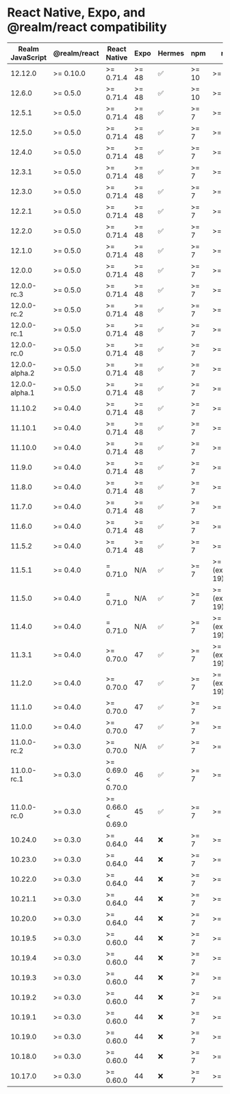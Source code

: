 # React Native, Expo, and @realm/react compatibility

| Realm JavaScript    | @realm/react      | React Native       | Expo     | Hermes | npm    | node   |
|---------------------|-------------------|--------------------|----------|--------|--------|--------|
| 12.12.0             | >= 0.10.0         | >= 0.71.4          | >= 48    | ✅     | >= 10  | >= 20  |
| 12.6.0              | >= 0.5.0          | >= 0.71.4          | >= 48    | ✅     | >= 10  | >= 20  |
| 12.5.1              | >= 0.5.0          | >= 0.71.4          | >= 48    | ✅     | >= 7   | >= 13  |
| 12.5.0              | >= 0.5.0          | >= 0.71.4          | >= 48    | ✅     | >= 7   | >= 13  |
| 12.4.0              | >= 0.5.0          | >= 0.71.4          | >= 48    | ✅     | >= 7   | >= 13  |
| 12.3.1              | >= 0.5.0          | >= 0.71.4          | >= 48    | ✅     | >= 7   | >= 13  |
| 12.3.0              | >= 0.5.0          | >= 0.71.4          | >= 48    | ✅     | >= 7   | >= 13  |
| 12.2.1              | >= 0.5.0          | >= 0.71.4          | >= 48    | ✅     | >= 7   | >= 13  |
| 12.2.0              | >= 0.5.0          | >= 0.71.4          | >= 48    | ✅     | >= 7   | >= 13  |
| 12.1.0              | >= 0.5.0          | >= 0.71.4          | >= 48    | ✅     | >= 7   | >= 13  |
| 12.0.0              | >= 0.5.0          | >= 0.71.4          | >= 48    | ✅     | >= 7   | >= 13  |
| 12.0.0-rc.3         | >= 0.5.0          | >= 0.71.4          | >= 48    | ✅     | >= 7   | >= 13  |
| 12.0.0-rc.2         | >= 0.5.0          | >= 0.71.4          | >= 48    | ✅     | >= 7   | >= 13  |
| 12.0.0-rc.1         | >= 0.5.0          | >= 0.71.4          | >= 48    | ✅     | >= 7   | >= 13  |
| 12.0.0-rc.0         | >= 0.5.0          | >= 0.71.4          | >= 48    | ✅     | >= 7   | >= 13  |
| 12.0.0-alpha.2      | >= 0.5.0          | >= 0.71.4          | >= 48    | ✅     | >= 7   | >= 13  |
| 12.0.0-alpha.1      | >= 0.5.0          | >= 0.71.4          | >= 48    | ✅     | >= 7   | >= 13  |
| 11.10.2             | >= 0.4.0          | >= 0.71.4          | >= 48    | ✅     | >= 7   | >= 13  |
| 11.10.1             | >= 0.4.0          | >= 0.71.4          | >= 48    | ✅     | >= 7   | >= 13  |
| 11.10.0             | >= 0.4.0          | >= 0.71.4          | >= 48    | ✅     | >= 7   | >= 13  |
| 11.9.0              | >= 0.4.0          | >= 0.71.4          | >= 48    | ✅     | >= 7   | >= 13  |
| 11.8.0              | >= 0.4.0          | >= 0.71.4          | >= 48    | ✅     | >= 7   | >= 13  |
| 11.7.0              | >= 0.4.0          | >= 0.71.4          | >= 48    | ✅     | >= 7   | >= 13  |
| 11.6.0              | >= 0.4.0          | >= 0.71.4          | >= 48    | ✅     | >= 7   | >= 13  |
| 11.5.2              | >= 0.4.0          | >= 0.71.4          | >= 48    | ✅     | >= 7   | >= 13  |
| 11.5.1              | >= 0.4.0          | = 0.71.0           | N/A      | ✅     | >= 7   | >= 13 (excluding 19) |
| 11.5.0              | >= 0.4.0          | = 0.71.0           | N/A      | ✅     | >= 7   | >= 13 (excluding 19) |
| 11.4.0              | >= 0.4.0          | = 0.71.0           | N/A      | ✅     | >= 7   | >= 13 (excluding 19) |
| 11.3.1              | >= 0.4.0          | >= 0.70.0          | 47       | ✅     | >= 7   | >= 13 (excluding 19) |
| 11.2.0              | >= 0.4.0          | >= 0.70.0          | 47       | ✅     | >= 7   | >= 13 (excluding 19) |
| 11.1.0              | >= 0.4.0          | >= 0.70.0          | 47       | ✅     | >= 7   | >= 13  |
| 11.0.0              | >= 0.4.0          | >= 0.70.0          | 47       | ✅     | >= 7   | >= 13  |
| 11.0.0-rc.2         | >= 0.3.0          | >= 0.70.0          | N/A      | ✅     | >= 7   | >= 13  |
| 11.0.0-rc.1         | >= 0.3.0          | >= 0.69.0 < 0.70.0 | 46       | ✅     | >= 7   | >= 13  |
| 11.0.0-rc.0         | >= 0.3.0          | >= 0.66.0 < 0.69.0 | 45       | ✅     | >= 7   | >= 13  |
| 10.24.0             | >= 0.3.0          | >= 0.64.0          | 44       | ❌     | >= 7   | >= 13  |
| 10.23.0             | >= 0.3.0          | >= 0.64.0          | 44       | ❌     | >= 7   | >= 13  |
| 10.22.0             | >= 0.3.0          | >= 0.64.0          | 44       | ❌     | >= 7   | >= 13  |
| 10.21.1             | >= 0.3.0          | >= 0.64.0          | 44       | ❌     | >= 7   | >= 13  |
| 10.20.0             | >= 0.3.0          | >= 0.64.0          | 44       | ❌     | >= 7   | >= 13  |
| 10.19.5             | >= 0.3.0          | >= 0.60.0          | 44       | ❌     | >= 7   | >= 13  |
| 10.19.4             | >= 0.3.0          | >= 0.60.0          | 44       | ❌     | >= 7   | >= 13  |
| 10.19.3             | >= 0.3.0          | >= 0.60.0          | 44       | ❌     | >= 7   | >= 13  |
| 10.19.2             | >= 0.3.0          | >= 0.60.0          | 44       | ❌     | >= 7   | >= 13  |
| 10.19.1             | >= 0.3.0          | >= 0.60.0          | 44       | ❌     | >= 7   | >= 13  |
| 10.19.0             | >= 0.3.0          | >= 0.60.0          | 44       | ❌     | >= 7   | >= 10  |
| 10.18.0             | >= 0.3.0          | >= 0.60.0          | 44       | ❌     | >= 7   | >= 10  |
| 10.17.0             | >= 0.3.0          | >= 0.60.0          | 44       | ❌     | >= 7   | >= 10  |
